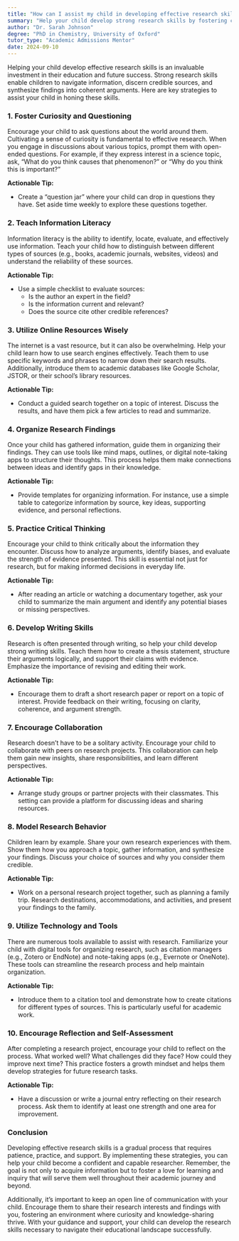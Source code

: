 ```yaml
---
title: "How can I assist my child in developing effective research skills?"
summary: "Help your child develop strong research skills by fostering curiosity, encouraging questions, and guiding them in finding credible sources and synthesizing information."
author: "Dr. Sarah Johnson"
degree: "PhD in Chemistry, University of Oxford"
tutor_type: "Academic Admissions Mentor"
date: 2024-09-10
---
```


Helping your child develop effective research skills is an invaluable investment in their education and future success. Strong research skills enable children to navigate information, discern credible sources, and synthesize findings into coherent arguments. Here are key strategies to assist your child in honing these skills.

### 1. **Foster Curiosity and Questioning**

Encourage your child to ask questions about the world around them. Cultivating a sense of curiosity is fundamental to effective research. When you engage in discussions about various topics, prompt them with open-ended questions. For example, if they express interest in a science topic, ask, “What do you think causes that phenomenon?” or “Why do you think this is important?”

**Actionable Tip:**
- Create a “question jar” where your child can drop in questions they have. Set aside time weekly to explore these questions together.

### 2. **Teach Information Literacy**

Information literacy is the ability to identify, locate, evaluate, and effectively use information. Teach your child how to distinguish between different types of sources (e.g., books, academic journals, websites, videos) and understand the reliability of these sources.

**Actionable Tip:**
- Use a simple checklist to evaluate sources:
  - Is the author an expert in the field?
  - Is the information current and relevant?
  - Does the source cite other credible references?

### 3. **Utilize Online Resources Wisely**

The internet is a vast resource, but it can also be overwhelming. Help your child learn how to use search engines effectively. Teach them to use specific keywords and phrases to narrow down their search results. Additionally, introduce them to academic databases like Google Scholar, JSTOR, or their school’s library resources.

**Actionable Tip:**
- Conduct a guided search together on a topic of interest. Discuss the results, and have them pick a few articles to read and summarize.

### 4. **Organize Research Findings**

Once your child has gathered information, guide them in organizing their findings. They can use tools like mind maps, outlines, or digital note-taking apps to structure their thoughts. This process helps them make connections between ideas and identify gaps in their knowledge.

**Actionable Tip:**
- Provide templates for organizing information. For instance, use a simple table to categorize information by source, key ideas, supporting evidence, and personal reflections.

### 5. **Practice Critical Thinking**

Encourage your child to think critically about the information they encounter. Discuss how to analyze arguments, identify biases, and evaluate the strength of evidence presented. This skill is essential not just for research, but for making informed decisions in everyday life.

**Actionable Tip:**
- After reading an article or watching a documentary together, ask your child to summarize the main argument and identify any potential biases or missing perspectives.

### 6. **Develop Writing Skills**

Research is often presented through writing, so help your child develop strong writing skills. Teach them how to create a thesis statement, structure their arguments logically, and support their claims with evidence. Emphasize the importance of revising and editing their work.

**Actionable Tip:**
- Encourage them to draft a short research paper or report on a topic of interest. Provide feedback on their writing, focusing on clarity, coherence, and argument strength.

### 7. **Encourage Collaboration**

Research doesn’t have to be a solitary activity. Encourage your child to collaborate with peers on research projects. This collaboration can help them gain new insights, share responsibilities, and learn different perspectives.

**Actionable Tip:**
- Arrange study groups or partner projects with their classmates. This setting can provide a platform for discussing ideas and sharing resources.

### 8. **Model Research Behavior**

Children learn by example. Share your own research experiences with them. Show them how you approach a topic, gather information, and synthesize your findings. Discuss your choice of sources and why you consider them credible.

**Actionable Tip:**
- Work on a personal research project together, such as planning a family trip. Research destinations, accommodations, and activities, and present your findings to the family.

### 9. **Utilize Technology and Tools**

There are numerous tools available to assist with research. Familiarize your child with digital tools for organizing research, such as citation managers (e.g., Zotero or EndNote) and note-taking apps (e.g., Evernote or OneNote). These tools can streamline the research process and help maintain organization.

**Actionable Tip:**
- Introduce them to a citation tool and demonstrate how to create citations for different types of sources. This is particularly useful for academic work.

### 10. **Encourage Reflection and Self-Assessment**

After completing a research project, encourage your child to reflect on the process. What worked well? What challenges did they face? How could they improve next time? This practice fosters a growth mindset and helps them develop strategies for future research tasks.

**Actionable Tip:**
- Have a discussion or write a journal entry reflecting on their research process. Ask them to identify at least one strength and one area for improvement.

### Conclusion

Developing effective research skills is a gradual process that requires patience, practice, and support. By implementing these strategies, you can help your child become a confident and capable researcher. Remember, the goal is not only to acquire information but to foster a love for learning and inquiry that will serve them well throughout their academic journey and beyond.

Additionally, it’s important to keep an open line of communication with your child. Encourage them to share their research interests and findings with you, fostering an environment where curiosity and knowledge-sharing thrive. With your guidance and support, your child can develop the research skills necessary to navigate their educational landscape successfully.
    